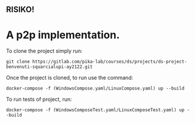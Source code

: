 ## RISIKO!
# A p2p implementation.

To clone the project simply run:

`git clone https://gitlab.com/pika-lab/courses/ds/projects/ds-project-benvenuti-squarcialupi-ay2122.git`

Once the project is cloned, to run use the command:

`docker-compose -f (WindowsCompose.yaml/LinuxCompose.yaml) up --build`

To run tests of project, run:

`docker-compose -f (WindowsComposeTest.yaml/LinuxComposeTest.yaml) up --build`
